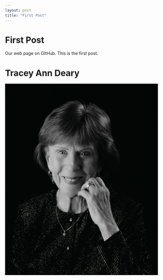 ```yaml
---
layout: post
title: "First Post"
---
```



# First Post
 Our web page on GItHub.  This is the first post.
 






# Tracey Ann Deary

![Tracey Deary](/assets/mom_2k.jpg)